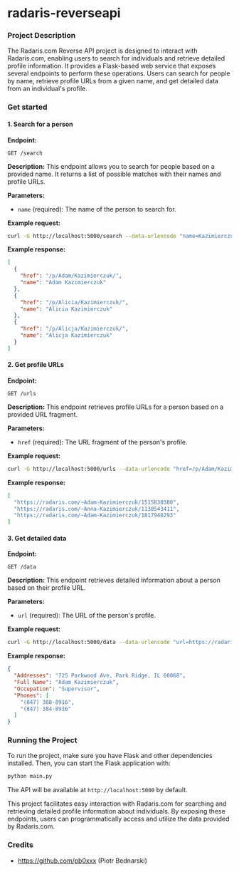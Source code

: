 # radaris-reverseapi
### Project Description

The Radaris.com Reverse API project is designed to interact with Radaris.com, enabling users to search for individuals and retrieve detailed profile information. It provides a Flask-based web service that exposes several endpoints to perform these operations. Users can search for people by name, retrieve profile URLs from a given name, and get detailed data from an individual's profile.

### Get started

#### 1. Search for a person

**Endpoint:**
```
GET /search
```

**Description:**
This endpoint allows you to search for people based on a provided name. It returns a list of possible matches with their names and profile URLs.

**Parameters:**
- `name` (required): The name of the person to search for.

**Example request:**
```bash
curl -G http://localhost:5000/search --data-urlencode "name=Kazimierczuk"
```

**Example response:**
```json
[
  {
    "href": "/p/Adam/Kazimierczuk/",
    "name": "Adam Kazimierczuk"
  },
  {
    "href": "/p/Alicia/Kazimierczuk/",
    "name": "Alicia Kazimierczuk"
  },
  {
    "href": "/p/Alicja/Kazimierczuk/",
    "name": "Alicja Kazimierczuk"
  }
]
```

#### 2. Get profile URLs

**Endpoint:**
```
GET /urls
```

**Description:**
This endpoint retrieves profile URLs for a person based on a provided URL fragment.

**Parameters:**
- `href` (required): The URL fragment of the person's profile.

**Example request:**
```bash
curl -G http://localhost:5000/urls --data-urlencode "href=/p/Adam/Kazimierczuk/"
```

**Example response:**
```json
[
  "https://radaris.com/~Adam-Kazimierczuk/1515830380",
  "https://radaris.com/~Anna-Kazimierczuk/1130543411",
  "https://radaris.com/~Adam-Kazimierczuk/1817946293"
]
```

#### 3. Get detailed data

**Endpoint:**
```
GET /data
```

**Description:**
This endpoint retrieves detailed information about a person based on their profile URL.

**Parameters:**
- `url` (required): The URL of the person's profile.

**Example request:**
```bash
curl -G http://localhost:5000/data --data-urlencode "url=https://radaris.com/~Adam-Kazimierczuk/1817946293"
```

**Example response:**
```json
{
  "Addresses": "725 Parkwood Ave, Park Ridge, IL 60068",
  "Full Name": "Adam Kazimierczuk",
  "Occupation": "Supervisor",
  "Phones": [
    "(847) 388-8916",
    "(847) 384-8916"
  ]
}
```

### Running the Project

To run the project, make sure you have Flask and other dependencies installed. Then, you can start the Flask application with:

```bash
python main.py
```

The API will be available at `http://localhost:5000` by default.

This project facilitates easy interaction with Radaris.com for searching and retrieving detailed profile information about individuals. By exposing these endpoints, users can programmatically access and utilize the data provided by Radaris.com.

### Credits
- https://github.com/pb0xxx (Piotr Bednarski)


